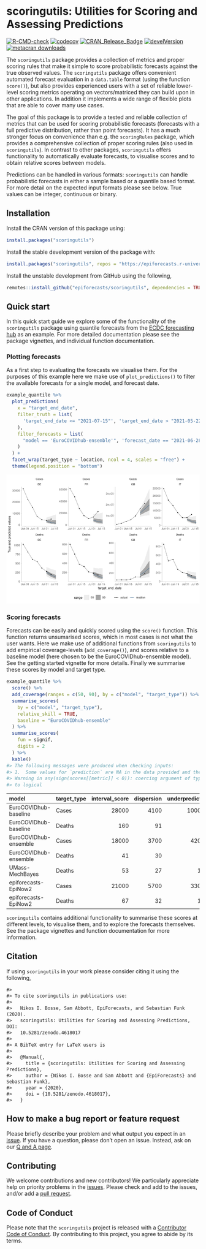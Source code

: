 scoringutils: Utilities for Scoring and Assessing Predictions
================

[![R-CMD-check](https://github.com/epiforecasts/scoringutils/workflows/R-CMD-check/badge.svg)](https://github.com/epiforecasts/scoringutils/actions)
[![codecov](https://codecov.io/gh/epiforecasts/scoringutils/branch/master/graphs/badge.svg)](https://codecov.io/gh/epiforecasts/scoringutils/)
[![CRAN_Release_Badge](https://www.r-pkg.org/badges/version-ago/scoringutils)](https://CRAN.R-project.org/package=scoringutils)
[![develVersion](https://img.shields.io/badge/devel%20version-1.0.0-green.svg?style=flat)](https://github.com/epiforecasts/scoringutils)
[![metacran
downloads](http://cranlogs.r-pkg.org/badges/grand-total/scoringutils)](https://cran.r-project.org/package=scoringutils)
<!-- badges: end -->

The `scoringutils` package provides a collection of metrics and proper
scoring rules that make it simple to score probabilistic forecasts
against the true observed values. The `scoringutils` package offers
convenient automated forecast evaluation in a `data.table` format (using
the function `score()`), but also provides experienced users with a set
of reliable lower-level scoring metrics operating on vectors/matriced
they can build upon in other applications. In addition it implements a
wide range of flexible plots that are able to cover many use cases.

The goal of this package is to provide a tested and reliable collection
of metrics that can be used for scoring probabilistic forecasts
(forecasts with a full predictive distribution, rather than point
forecasts). It has a much stronger focus on convenience than e.g. the
`scoringRules` package, which provides a comprehensive collection of
proper scoring rules (also used in `scoringutils`). In contrast to other
packages, `scoringutils` offers functionality to automatically evaluate
forecasts, to visualise scores and to obtain relative scores between
models.

Predictions can be handled in various formats: `scoringutils` can handle
probabilistic forecasts in either a sample based or a quantile based
format. For more detail on the expected input formats please see below.
True values can be integer, continuous or binary.

## Installation

Install the CRAN version of this package using:

``` r
install.packages("scoringutils")
```

Install the stable development version of the package with:

``` r
install.packages("scoringutils", repos = "https://epiforecasts.r-universe.dev")
```

Install the unstable development from GitHub using the following,

``` r
remotes::install_github("epiforecasts/scoringutils", dependencies = TRUE)
```

## Quick start

In this quick start guide we explore some of the functionality of the
`scoringutils` package using quantile forecasts from the [ECDC
forecasting hub](https://covid19forecasthub.eu/) as an example. For more
detailed documentation please see the package vignettes, and individual
function documentation.

### Plotting forecasts

As a first step to evaluating the forecasts we visualise them. For the
purposes of this example here we make use of `plot_predictions()` to
filter the available forecasts for a single model, and forecast date.

``` r
example_quantile %>%
  plot_predictions(
    x = "target_end_date",
    filter_truth = list(
      'target_end_date <= "2021-07-15"', 'target_end_date > "2021-05-22"'
    ),
    filter_forecasts = list(
      "model == 'EuroCOVIDhub-ensemble'", 'forecast_date == "2021-06-28"'
    )
  ) +
  facet_wrap(target_type ~ location, ncol = 4, scales = "free") +
  theme(legend.position = "bottom")
```

![](man/figures/unnamed-chunk-4-1.png)<!-- -->

### Scoring forecasts

Forecasts can be easily and quickly scored using the `score()` function.
This function returns unsumarised scores, which in most cases is not
what the user wants. Here we make use of additional functions from
`scoringutils` to add empirical coverage-levels (`add_coverage()`), and
scores relative to a baseline model (here chosen to be the
EuroCOVIDhub-ensemble model). See the getting started vignette for more
details. Finally we summarise these scores by model and target type.

``` r
example_quantile %>%
  score() %>%
  add_coverage(ranges = c(50, 90), by = c("model", "target_type")) %>%
  summarise_scores(
    by = c("model", "target_type"),
    relative_skill = TRUE,
    baseline = "EuroCOVIDhub-ensemble"
  ) %>%
  summarise_scores(
    fun = signif, 
    digits = 2
  ) %>%
  kable()
#> The following messages were produced when checking inputs:
#> 1.  Some values for `prediction` are NA in the data provided and the corresponding rows were removed. This may indicate a problem if unexpected.
#> Warning in any(sign(scores[[metric]] < 0)): coercing argument of type 'double'
#> to logical
```

| model                 | target_type | interval_score | dispersion | underprediction | overprediction | coverage_deviation |    bias | ae_median | coverage_50 | coverage_90 | relative_skill | scaled_rel_skill |
|:----------------------|:------------|---------------:|-----------:|----------------:|---------------:|-------------------:|--------:|----------:|------------:|------------:|---------------:|-----------------:|
| EuroCOVIDhub-baseline | Cases       |          28000 |       4100 |         10000.0 |        14000.0 |             -0.110 |  0.0980 |     38000 |        0.33 |        0.82 |           1.20 |              1.6 |
| EuroCOVIDhub-baseline | Deaths      |            160 |         91 |             2.1 |           66.0 |              0.120 |  0.3400 |       230 |        0.66 |        1.00 |           1.90 |              3.8 |
| EuroCOVIDhub-ensemble | Cases       |          18000 |       3700 |          4200.0 |        10000.0 |             -0.098 | -0.0560 |     24000 |        0.39 |        0.80 |           0.74 |              1.0 |
| EuroCOVIDhub-ensemble | Deaths      |             41 |         30 |             4.1 |            7.1 |              0.200 |  0.0730 |        53 |        0.88 |        1.00 |           0.50 |              1.0 |
| UMass-MechBayes       | Deaths      |             53 |         27 |            17.0 |            9.0 |             -0.023 | -0.0220 |        78 |        0.46 |        0.88 |           0.63 |              1.2 |
| epiforecasts-EpiNow2  | Cases       |          21000 |       5700 |          3300.0 |        12000.0 |             -0.067 | -0.0790 |     28000 |        0.47 |        0.79 |           0.86 |              1.2 |
| epiforecasts-EpiNow2  | Deaths      |             67 |         32 |            16.0 |           19.0 |             -0.043 | -0.0051 |       100 |        0.42 |        0.91 |           0.83 |              1.6 |

`scoringutils` contains additional functionality to summarise these
scores at different levels, to visualise them, and to explore the
forecasts themselves. See the package vignettes and function
documentation for more information.

## Citation

If using `scoringutils` in your work please consider citing it using the
following,

    #> 
    #> To cite scoringutils in publications use:
    #> 
    #>   Nikos I. Bosse, Sam Abbott, EpiForecasts, and Sebastian Funk (2020).
    #>   scoringutils: Utilities for Scoring and Assessing Predictions, DOI:
    #>   10.5281/zenodo.4618017
    #> 
    #> A BibTeX entry for LaTeX users is
    #> 
    #>   @Manual{,
    #>     title = {scoringutils: Utilities for Scoring and Assessing Predictions},
    #>     author = {Nikos I. Bosse and Sam Abbott and {EpiForecasts} and Sebastian Funk},
    #>     year = {2020},
    #>     doi = {10.5281/zenodo.4618017},
    #>   }

## How to make a bug report or feature request

Please briefly describe your problem and what output you expect in an
[issue](https://github.com/epiforecasts/scoringutils/issues). If you
have a question, please don’t open an issue. Instead, ask on our [Q and
A
page](https://github.com/epiforecasts/scoringutils/discussions/categories/q-a).

## Contributing

We welcome contributions and new contributors! We particularly
appreciate help on priority problems in the
[issues](https://github.com/epiforecasts/scoringutils/issues). Please
check and add to the issues, and/or add a [pull
request](https://github.com/epiforecasts/scoringutils/pulls).

## Code of Conduct

Please note that the `scoringutils` project is released with a
[Contributor Code of
Conduct](https://epiforecasts.io/scoringutils/CODE_OF_CONDUCT.html). By
contributing to this project, you agree to abide by its terms.
